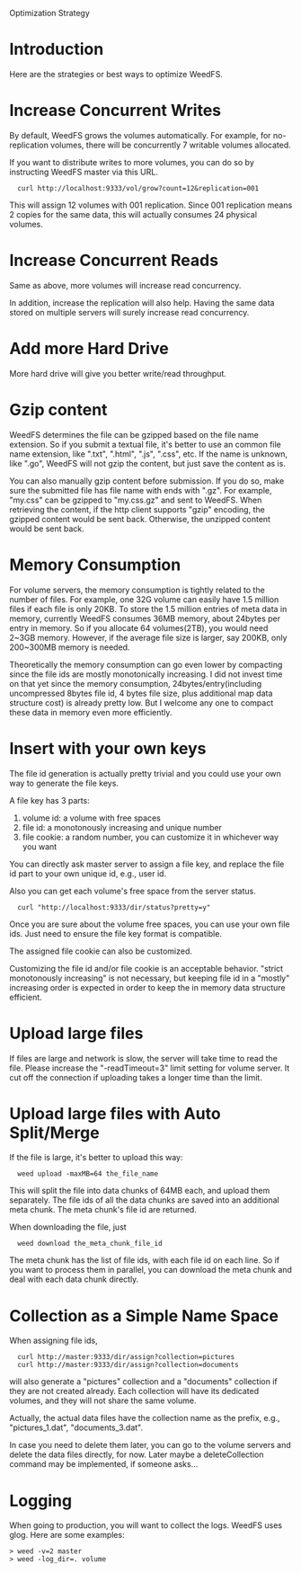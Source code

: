 Optimization Strategy

# Introduction #

Here are the strategies or best ways to optimize WeedFS.


# Increase Concurrent Writes #

By default, WeedFS grows the volumes automatically. For example, for no-replication volumes, there will be concurrently 7 writable volumes allocated.

If you want to distribute writes to more volumes, you can do so by instructing WeedFS master via this URL.
```
  curl http://localhost:9333/vol/grow?count=12&replication=001
```
This will assign 12 volumes with 001 replication. Since 001 replication means 2 copies for the same data, this will actually consumes 24 physical volumes.

# Increase Concurrent Reads #

Same as above, more volumes will increase read concurrency.

In addition, increase the replication will also help. Having the same data stored on multiple servers will surely increase read concurrency.

# Add more Hard Drive #
More hard drive will give you better write/read throughput.

# Gzip content #
WeedFS determines the file can be gzipped based on the file name extension. So if you submit a textual file, it's better to use an common file name extension, like ".txt", ".html", ".js", ".css", etc. If the name is unknown, like ".go", WeedFS will not gzip the content, but just save the content as is.

You can also manually gzip content before submission. If you do so, make sure the submitted file has file name with ends with ".gz". For example, "my.css" can be gzipped to "my.css.gz" and sent to WeedFS. When retrieving the content, if the http client supports "gzip" encoding, the gzipped content would be sent back. Otherwise, the unzipped content would be sent back.

# Memory Consumption #
For volume servers, the memory consumption is tightly related to the number of files. For example, one 32G volume can easily have 1.5 million files if each file is only 20KB. To store the 1.5 million entries of meta data in memory, currently WeedFS consumes 36MB memory, about 24bytes per entry in memory. So if you allocate 64 volumes(2TB), you would need 2~3GB memory. However, if the average file size is larger, say 200KB, only 200~300MB memory is needed.

Theoretically the memory consumption can go even lower by compacting since the file ids are mostly monotonically increasing. I did not invest time on that yet since the memory consumption, 24bytes/entry(including uncompressed 8bytes file id, 4 bytes file size, plus additional map data structure cost) is already pretty low. But I welcome any one to compact these data in memory even more efficiently.

# Insert with your own keys #
The file id generation is actually pretty trivial and you could use your own way to generate the file keys.

A file key has 3 parts:
  1. volume id: a volume with free spaces
  1. file id: a monotonously increasing and unique number
  1. file cookie: a random number, you can customize it in whichever way you want

You can directly ask master server to assign a file key, and replace the file id part to your own unique id, e.g., user id.

Also you can get each volume's free space from the server status.
```
  curl "http://localhost:9333/dir/status?pretty=y"
```
Once you are sure about the volume free spaces, you can use your own file ids. Just need to ensure the file key format is compatible.

The assigned file cookie can also be customized.

Customizing the file id and/or file cookie is an acceptable behavior. "strict monotonously increasing" is not necessary, but keeping file id in a "mostly" increasing order is expected in order to keep the in memory data structure efficient.

# Upload large files #
If files are large and network is slow, the server will take time to read the file. Please increase the "-readTimeout=3" limit setting for volume server. It cut off the connection if uploading takes a longer time than the limit.

# Upload large files with Auto Split/Merge #
If the file is large, it's better to upload this way:
```
  weed upload -maxMB=64 the_file_name
```
This will split the file into data chunks of 64MB each, and upload them separately. The file ids of all the data chunks are saved into an additional meta chunk. The meta chunk's file id are returned.

When downloading the file, just
```
  weed download the_meta_chunk_file_id
```

The meta chunk has the list of file ids, with each file id on each line. So if you want to process them in parallel, you can download the meta chunk and deal with each data chunk directly.

# Collection as a Simple Name Space #
When assigning file ids,
```
  curl http://master:9333/dir/assign?collection=pictures
  curl http://master:9333/dir/assign?collection=documents
```
will also generate a "pictures" collection and a "documents" collection if they are not created already. Each collection will have its dedicated volumes, and they will not share the same volume.

Actually, the actual data files have the collection name as the prefix, e.g., "pictures\_1.dat", "documents\_3.dat".

In case you need to delete them later, you can go to the volume servers and delete the data files directly, for now. Later maybe a deleteCollection command may be implemented, if someone asks...

# Logging #
When going to production, you will want to collect the logs. WeedFS uses glog. Here are some examples:
```
> weed -v=2 master
> weed -log_dir=. volume
```